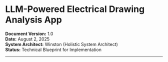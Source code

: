 # LLM-Powered Electrical Drawing Analysis App

**Document Version:** 1.0  
**Date:** August 2, 2025  
**System Architect:** Winston (Holistic System Architect)  
**Status:** Technical Blueprint for Implementation  

---
